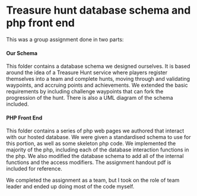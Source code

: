 # Treasure hunt database schema and php front end

This was a group assignment done in two parts:

#### Our Schema
This folder contains a database schema we designed ourselves.
It is based around the idea of a Treasure Hunt service where 
players register themselves into a team and complete hunts,
moving through and validating waypoints, and accruing
points and achievements. We extended the basic requirements
by including challenge waypoints that can fork the 
progression of the hunt. There is also a UML diagram of the 
schema included.

#### PHP Front End
This folder contains a series of php web pages we authored
that interact with our hosted database. We were given a 
standardised schema to use for this portion, as well as some
skeleton php code. We implemented the majority of the php, 
including each of the database interaction functions in the php.
We also modified the database schema to add all of the internal
functions and the access modifiers.
The assignment handout pdf is included for reference.

We completed the assignment as a team, but I took on the role
of team leader and ended up doing most of the code myself.
